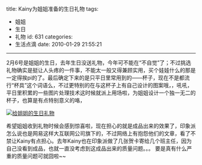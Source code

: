 title: Kainy为姐姐准备的生日礼物
tags:
  - 姐姐
  - 生日
  - 礼物
id: 631
categories:
  - 生活点滴
date: 2010-01-29 21:55:21
---

2月6号是姐姐的生日，去年生日没送礼物，今年可不能在“不自觉”了；不过挑选礼物确实是挺让人头疼的一件事，不能太一般又得兼顾实用，买个娃娃什么的那是一定得挨pi的了。最后确定下来的是只平日里常用到的——杯子，现在不是都流行“杯具”这个词语么，不过更特别的在与这杯子上有自己设计的图案哦，，吼吼，平日里积累的一些图片处理技术这时候就派上用场啦，为姐姐设计一个独一无二的杯子，也算是有点特别意义的咯，

[![给姐姐的生日礼物](http://farm3.static.flickr.com/2704/4308581659_10889fbbdd.jpg)](http://farm3.static.flickr.com/2704/4308581659_10889fbbdd.jpg "给姐姐的生日礼物")<!--more-->

希望姐姐收到礼物时候会感到惊喜啦，现在担心的就是成品出来的效果了，印象派怎么说也是网易这样大互联网公司旗下的，不过网络上有抱怨他们的文章，看了不禁让Kainy有点担心。去年Kainy也在印象派做了几张贺卡寄给几个班主任，因为自己没看到成品，也就一直没考虑到这成品出来的质量问题。。。 要是真有什么严重的质量问题可就囧啦~~